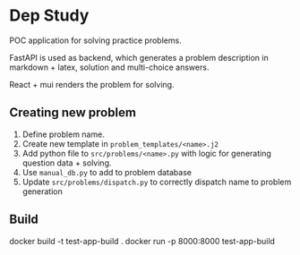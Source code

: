 # Dep Study

POC application for solving practice problems. 

FastAPI is used as backend, which generates a problem description in markdown + latex, solution and multi-choice answers. 

React + mui renders the problem for solving. 


## Creating new problem 

1. Define problem name. 
2. Create new template in `problem_templates/<name>.j2`
3. Add python file to `src/problems/<name>.py` with logic for generating question data + solving. 
4. Use `manual_db.py` to add to problem database
5. Update `src/problems/dispatch.py` to correctly dispatch name to problem generation


## Build 

docker build -t test-app-build .
docker run -p 8000:8000 test-app-build